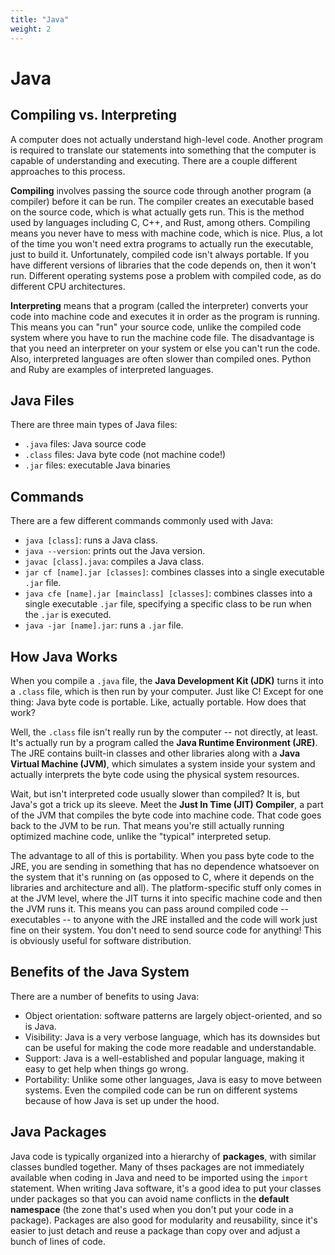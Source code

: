 ```yaml
---
title: "Java"
weight: 2
---
```


<!-- markdownlint-disable-next-line MD025 -->
# Java

## Compiling vs. Interpreting

A computer does not actually understand high-level code. Another program is required to translate our statements into something that the computer is capable of understanding and executing. There are a couple different approaches to this process.

**Compiling** involves passing the source code through another program (a compiler) before it can be run. The compiler creates an executable based on the source code, which is what actually gets run. This is the method used by languages including C, C++, and Rust, among others. Compiling means you never have to mess with machine code, which is nice. Plus, a lot of the time you won't need extra programs to actually run the executable, just to build it. Unfortunately, compiled code isn't always portable. If you have different versions of libraries that the code depends on, then it won't run. Different operating systems pose a problem with compiled code, as do different CPU architectures.

**Interpreting** means that a program (called the interpreter) converts your code into machine code and executes it in order as the program is running. This means you can "run" your source code, unlike the compiled code system where you have to run the machine code file. The disadvantage is that you need an interpreter on your system or else you can't run the code. Also, interpreted languages are often slower than compiled ones. Python and Ruby are examples of interpreted languages.

## Java Files

There are three main types of Java files:

* `.java` files: Java source code
* `.class` files: Java byte code (not machine code!)
* `.jar` files: executable Java binaries

## Commands

There are a few different commands commonly used with Java:

* `java [class]`: runs a Java class.
* `java --version`: prints out the Java version.
* `javac [class].java`: compiles a Java class.
* `jar cf [name].jar [classes]`: combines classes into a single executable `.jar` file.
* `java cfe [name].jar [mainclass] [classes]`: combines classes into a single executable `.jar` file, specifying a specific class to be run when the `.jar` is executed.
* `java -jar [name].jar`: runs a `.jar` file.

## How Java Works

When you compile a `.java` file, the **Java Development Kit (JDK)** turns it into a `.class` file, which is then run by your computer. Just like C! Except for one thing: Java byte code is portable. Like, actually portable. How does that work?

Well, the `.class` file isn't really run by the computer -- not directly, at least. It's actually run by a program called the **Java Runtime Environment (JRE)**. The JRE contains built-in classes and other libraries along with a **Java Virtual Machine (JVM)**, which simulates a system inside your system and actually interprets the byte code using the physical system resources.

Wait, but isn't interpreted code usually slower than compiled? It is, but Java's got a trick up its sleeve. Meet the **Just In Time (JIT) Compiler**, a part of the JVM that compiles the byte code into machine code. That code goes back to the JVM to be run. That means you're still actually running optimized machine code, unlike the "typical" interpreted setup.

The advantage to all of this is portability. When you pass byte code to the JRE, you are sending in something that has no dependence whatsoever on the system that it's running on (as opposed to C, where it depends on the libraries and architecture and all). The platform-specific stuff only comes in at the JVM level, where the JIT turns it into specific machine code and then the JVM runs it. This means you can pass around compiled code -- executables -- to anyone with the JRE installed and the code will work just fine on their system. You don't need to send source code for anything! This is obviously useful for software distribution.

## Benefits of the Java System

There are a number of benefits to using Java:

* Object orientation: software patterns are largely object-oriented, and so is Java.
* Visibility: Java is a very verbose language, which has its downsides but can be useful for making the code more readable and understandable.
* Support: Java is a well-established and popular language, making it easy to get help when things go wrong.
* Portability: Unlike some other languages, Java is easy to move between systems. Even the compiled code can be run on different systems because of how Java is set up under the hood.

## Java Packages

Java code is typically organized into a hierarchy of **packages**, with similar classes bundled together. Many of thses packages are not immediately available when coding in Java and need to be imported using the `import` statement. When writing Java software, it's a good idea to put your classes under packages so that you can avoid name conflicts in the **default namespace** (the zone that's used when you don't put your code in a package). Packages are also good for modularity and reusability, since it's easier to just detach and reuse a package than copy over and adjust a bunch of lines of code.
